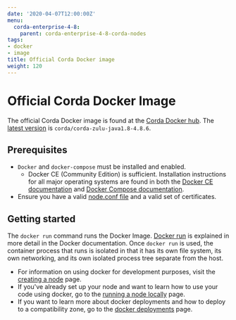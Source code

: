 ```yaml
---
date: '2020-04-07T12:00:00Z'
menu:
  corda-enterprise-4-8:
    parent: corda-enterprise-4-8-corda-nodes
tags:
- docker
- image
title: Official Corda Docker image
weight: 120
---
```



# Official Corda Docker Image

The official Corda Docker image is found at the [Corda Docker hub](https://hub.docker.com/u/corda). The [latest version](https://hub.docker.com/r/corda/corda-zulu-java1.8-4.8.6) is `corda/corda-zulu-java1.8-4.8.6`.

## Prerequisites

* `Docker` and `docker-compose` must be installed and enabled.
  * Docker CE (Community Edition) is sufficient. Installation instructions for all major operating systems are found in both the [Docker CE documentation](https://www.docker.com/community-edition)
    and [Docker Compose documentation](https://docs.docker.com/compose/install/).
* Ensure you have a valid [node.conf file](../../../../../en/platform/corda/4.8/open-source/node-database-tables.md) and a valid set of certificates.

## Getting started

The `docker run` command runs the Docker Image. [Docker run](https://docs.docker.com/engine/reference/commandline/run/) is explained in more detail in the Docker documentation. Once `docker run` is used,
the container process that runs is isolated in that it has its own file system, its own networking, and its own isolated process tree separate from the host.

* For information on using docker for development purposes, visit the [creating a node](../../../../../en/platform/corda/4.8/enterprise/operations/deployment/generating-a-node.md) page.
* If you've already set up your node and want to learn how to use your code using docker, go to the [running a node locally](../../../../../en/platform/corda/4.8/enterprise/operations/deployment/running-a-node.md) page.
* If you want to learn more about docker deployments and how to deploy to a compatibility zone, go to the [docker deployments](node-docker-deployments.md) page.

